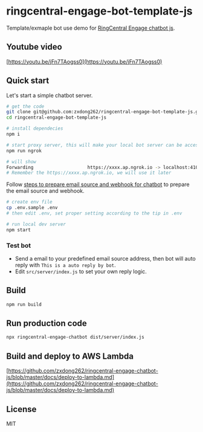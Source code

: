# ringcentral-engage-bot-template-js

Template/exmaple bot use demo for [RingCentral Engage chatbot js](https://github.com/zxdong262/ringcentral-engage-chatbot-js).

## Youtube video

[https://youtu.be/jFn7TAogss0](https://youtu.be/jFn7TAogss0)

## Quick start

Let's start a simple chatbot server.

```bash
# get the code
git clone git@github.com:zxdong262/ringcentral-engage-bot-template-js.git
cd ringcentral-engage-bot-template-js

# install dependecies
npm i

# start proxy server, this will make your local bot server can be accessed by RingCentral service
npm run ngrok

# will show
Forwarding                    https://xxxx.ap.ngrok.io -> localhost:4100
# Remember the https://xxxx.ap.ngrok.io, we will use it later
```

Follow [steps to prepare email source and webhook for chatbot](https://github.com/zxdong262/ringcentral-engage-chatbot-js/blob/master/docs/prepare-email-source-and-webhook.md) to prepare the email source and webhook.

```bash
# create env file
cp .env.sample .env
# then edit .env, set proper setting according to the tip in .env

# run local dev server
npm start

```

### Test bot

- Send a email to your predefined email source address, then bot will auto reply with `This is a auto reply by bot`.
- Edit `src/server/index.js` to set your own reply logic.

## Build

```bash
npm run build
```

## Run production code

```bash
npx ringcentral-engage-chatbot dist/server/index.js
```

## Build and deploy to AWS Lambda

[https://github.com/zxdong262/ringcentral-engage-chatbot-js/blob/master/docs/deploy-to-lambda.md](https://github.com/zxdong262/ringcentral-engage-chatbot-js/blob/master/docs/deploy-to-lambda.md)

## License

MIT

